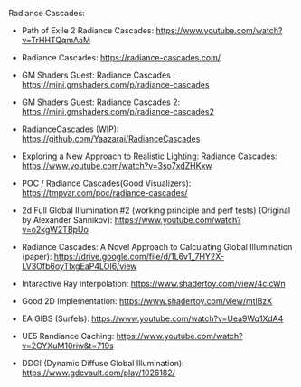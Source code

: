 Radiance Cascades:
* Path of Exile 2 Radiance Cascades: https://www.youtube.com/watch?v=TrHHTQqmAaM
* Radiance Cascades: https://radiance-cascades.com/
* GM Shaders Guest: Radiance Cascades : https://mini.gmshaders.com/p/radiance-cascades 
* GM Shaders Guest: Radiance Cascades 2: https://mini.gmshaders.com/p/radiance-cascades2
* RadianceCascades (WIP): https://github.com/Yaazarai/RadianceCascades
* Exploring a New Approach to Realistic Lighting: Radiance Cascades: https://www.youtube.com/watch?v=3so7xdZHKxw
* POC / Radiance Cascades(Good Visualizers): https://tmpvar.com/poc/radiance-cascades/
* 2d Full Global Illumination #2 (working principle and perf tests) (Original by Alexander Sannikov): https://www.youtube.com/watch?v=o2kgW2TBpUo
* Radiance Cascades: A Novel Approach to Calculating Global Illumination (paper): https://drive.google.com/file/d/1L6v1_7HY2X-LV3Ofb6oyTIxgEaP4LOI6/view
* Intaractive Ray Interpolation: https://www.shadertoy.com/view/4clcWn
* Good 2D Implementation: https://www.shadertoy.com/view/mtlBzX


* EA GIBS (Surfels): https://www.youtube.com/watch?v=Uea9Wq1XdA4
* UE5 Randiance Caching: https://www.youtube.com/watch?v=2GYXuM10riw&t=719s
* DDGI (Dynamic Diffuse Global Illumination): https://www.gdcvault.com/play/1026182/